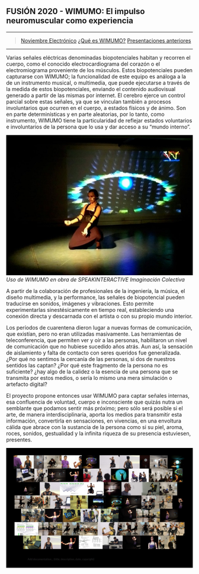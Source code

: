 ## FUSIÓN 2020 - WIMUMO: El impulso neuromuscular como experiencia

---

>[Noviembre Electrónico](https://gibic-leici.github.io/wimumo)
>[¿Qué es WIMUMO?](https://gibic-leici.github.io/wimumo/quees)
>[Presentaciones anteriores](https://gibic-leici.github.io/wimumo/presentaciones)

---

Varias señales eléctricas denominadas biopotenciales habitan y recorren el cuerpo, como el conocido electrocardiograma del corazón o el electromiograma proveniente de los músculos. Estos biopotenciales pueden capturarse con WIMUMO; la funcionalidad de este equipo es análoga a la de un instrumento musical, o multimedia, que puede ejecutarse a través de la medida de estos biopotenciales, enviando el contenido audiovisual generado a partir de las mismas por internet. El cerebro ejerce un control parcial sobre estas señales, ya que se vinculan también a procesos involuntarios que ocurren en el cuerpo, a estados físicos y de ánimo. Son en parte determinísticas y en parte aleatorias, por lo tanto, como instrumento, WIMUMO tiene la particularidad de reflejar estados voluntarios e involuntarios de la persona que lo usa y dar acceso a su “mundo interno”.

![Perfo](images/obra-speak.jpg)\
*Uso de WIMUMO en obra de SPEAKINTERACTIVE Imaginación Colectiva*

A partir de la colaboración de profesionales de la ingeniería, la música, el diseño multimedia, y la performance, las señales de biopotencial pueden traducirse en sonidos, imágenes y vibraciones. Esto permite experimentarlas sinestésicamente en tiempo real, estableciendo una conexión directa y descarnada con el artista o con su propio mundo interior.

Los períodos de cuarentena dieron lugar a nuevas formas de comunicación, que existían, pero no eran utilizadas masivamente. Las herramientas de teleconferencia, que permiten ver y oír a las personas, habilitaron un nivel de comunicación que no hubiese sucedido años atrás. Aun así, la sensación de aislamiento y falta de contacto con seres queridos fue generalizada. ¿Por qué no sentimos la cercanía de las personas, si dos de nuestros sentidos las captan? ¿Por qué este fragmento de la persona no es suficiente? ¿hay algo de la calidez o la esencia de una persona que se transmita por estos medios, o sería lo mismo una mera simulación o artefacto digital?

El proyecto propone entonces usar WIMUMO para captar señales internas, esa confluencia de voluntad, cuerpo e inconsciente que quizás nutra un semblante que podamos sentir más próximo; pero sólo será posible si el arte, de manera interdisciplinaria, aporta los medios para transmitir esta información, convertirla en sensaciones, en vivencias, en una envoltura cálida que abrace con la sustancia de la persona como si su piel, aroma, roces, sonidos, gestualidad y la infinita riqueza de su presencia estuviesen, presentes. 

![Perfo](images/ImageQuilt.png)
